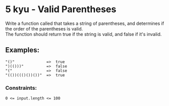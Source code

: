 # 5 kyu - Valid Parentheses

Write a function called that takes a string of parentheses,
and determines if the order of the parentheses is valid.  
The function should return true if the string is valid, and false if it's invalid.

## Examples:

```
"()"              =>  true
")(()))"          =>  false
"("               =>  false
"(())((()())())"  =>  true
```

### Constraints:

`0 <= input.length <= 100`
